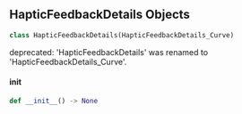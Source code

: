 ## HapticFeedbackDetails Objects

```python
class HapticFeedbackDetails(HapticFeedbackDetails_Curve)
```

deprecated: 'HapticFeedbackDetails' was renamed to 'HapticFeedbackDetails_Curve'.

<a id="unreal.HapticFeedbackDetails.__init__"></a>

#### __init__

```python
def __init__() -> None
```

<a id="unreal.HierarchicalSimplification"></a>